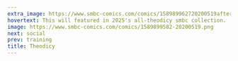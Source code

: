 ```yaml
---
extra_image: https://www.smbc-comics.com/comics/158989962720200519after.png
hovertext: This will featured in 2025's all-theodicy smbc collection.
image: https://www.smbc-comics.com/comics/1589899582-20200519.png
next: social
prev: training
title: Theodicy
---
```

